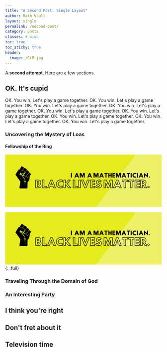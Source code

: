 ```yaml
---
title: "A Second Post: Single Layout"
author: Math Vault
layout: single
permalink: /second-post/
category: posts
classes: # wide
toc: true
toc_sticky: true
header:
  image: /BLM.jpg
---
```


A **second attempt**. Here are a few sections.

## OK. It's cupid

OK. You win. Let's play a game together. OK. You win. Let's play a game together. OK. You win. Let's play a game together. OK. You win. Let's play a game together. OK. You win. Let's play a game together. OK. You win. Let's play a game together. OK. You win. Let's play a game together. OK. You win. Let's play a game together. OK. You win. Let's play a game together.

### Uncovering the Mystery of Loas

#### Fellowship of the Ring

![BLM](/BLM.jpg)

![BLM](/BLM.jpg){: .full}

### Traveling Through the Domain of God

### An Interesting Party

## I think you're right

## Don't fret about it

## Television time
